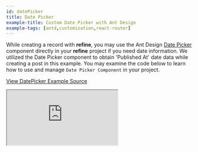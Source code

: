 ```yaml
---
id: datePicker
title: Date Picker
example-title: Custom Date Picker with Ant Design
example-tags: [antd,customization,react-router]
---
```


While creating a record with **refine**, you may use the Ant Design [Date Picker](https://ant.design/components/date-picker/) component directly in your **refine** project if you need date information. We utilized the Date Picker component to obtain 'Published At' date data while creating a post in this example. You may examine the code below to learn how to use and manage `Date Picker Component` in your project.

[View DatePicker Example Source](https://github.com/pankod/refine/tree/master/examples/inputs/datePicker)

<iframe loading="lazy" src="https://stackblitz.com//github/pankod/refine/tree/master/examples/inputs/datePicker/?embed=1&view=preview&theme=dark&preset=node"
     style={{width: "100%", height:"80vh", border: "0px", borderRadius: "8px", overflow:"hidden"}}
     title="refine-date-picker-example"
     allow="accelerometer; ambient-light-sensor; camera; encrypted-media; geolocation; gyroscope; hid; microphone; midi; payment; usb; vr; xr-spatial-tracking"
     sandbox="allow-forms allow-modals allow-popups allow-presentation allow-same-origin allow-scripts"
   ></iframe>
